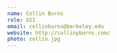 ```yaml
---
name: Collin Burns
role: GSI
email: collinburns@berkeley.edu
website: http://collinpburns.com/
photo: collin.jpg
---
```

